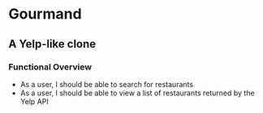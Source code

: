 # Gourmand
## A Yelp-like clone

### Functional Overview
- As a user, I should be able to search for restaurants
- As a user, I should be able to view a list of restaurants returned by the Yelp API


